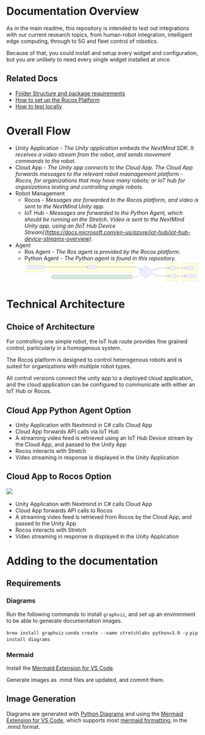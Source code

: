 # Documentation Overview
As in the main readme, this repository is intended to test out integrations with our current research topics, from human-robot integration, intelligent edge computing, through to 5G and fleet control of robotics.

Because of that, you could install and setup every widget and configuration, but you are unlikely to need every single widget installed at once.

## Related Docs
- [Folder Structure and package requirements](structure.md)
- [How to set up the Rocos Platform](rocos-setup.md)
- [How to test locally](local-testing.md)

# Overall Flow
- Unity Application - *The Unity application embeds the NextMind SDK. It receives a video stream from the robot, and sends movement commands to the robot.*
- Cloud App - *The Unity app connects to the Cloud App. The Cloud App forwards messages to the relevant robot maanagement platform - Rocos, for organizations that may have many robots; or IoT hub for organizations testing and controlling single robots.*
- Robot Management
  - Rocos - *Messages are forwarded to the Rocos platform, and video is sent to the NextMind Unity app.*
  - IoT Hub - *Messages are forwarded to the Python Agent, which should be running on the Stretch. Video is sent to the NextMind Unity app, using an [IoT Hub Device Stream[(https://docs.microsoft.com/en-us/azure/iot-hub/iot-hub-device-streams-overview).*
- Agent
  - Ros Agent - *The Ros agent is provided by the Rocos platform.*
  - Python Agent - *The Python agent is found in this repository.*
![](mermaid/process-flow.svg)

# Technical Architecture
## Choice of Architecture
For controlling one simple robot, the IoT hub route provides fine grained control, particularly in a homogenous system.

The Rocos platform is designed to control heterogenous robots and is suited for organizations with multiple robot types.

All control versions connect the unity app to a deployed cloud application, and the cloud application can be configured to communicate with either an IoT Hub or Rocos.
## Cloud App Python Agent Option
- Unity Application with Nextmind in C# calls Cloud App
- Cloud App forwards API calls via IoT Hub
- A streaming video feed is retrieved using an IoT Hub Device stream by the Cloud App, and passed to the Unity App
- Rocos interacts with Stretch
- Video streaming in response is displayed in the Unity Application

## Cloud App to Rocos Option
![](diagrams-as-code/technical_architecture.png)

- Unity Application with Nextmind in C# calls Cloud App
- Cloud App forwards API calls to Rocos
- A streaming video feed is retrieved from Rocos by the Cloud App, and passed to the Unity App
- Rocos interacts with Stretch
- Video streaming in response is displayed in the Unity Application

# Adding to the documentation
## Requirements
### Diagrams
Run the following commands to install `graphviz`, and set up an environment to be able to generate documentation images.

`brew install graphviz`
`conda create --name stretchlabs python=3.9 -y`
`pip install diagrams`

### Mermaid
Install the [Mermaid Extension for VS Code](https://marketplace.visualstudio.com/items?itemName=tomoyukim.vscode-mermaid-editor).

Generate images as .mmd files are updated, and commit them.

## Image Generation
Diagrams are generated with [Python Diagrams](https://pypi.org/project/diagrams/) and using the [Mermaid Extension for VS Code](https://marketplace.visualstudio.com/items?itemName=tomoyukim.vscode-mermaid-editor), which supports most [mermaid formatting](https://github.com/mermaid-js/mermaid/blob/master/README.md), in the .mmd format.